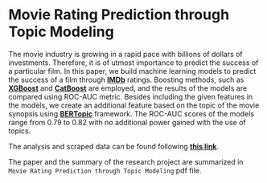 # Movie Rating Prediction through Topic Modeling

The movie industry is growing in a rapid pace with billions of dollars of investments. Therefore, it is of utmost importance to predict the success of a particular film. In this paper, we build machine learning models to predict the success of a film through [**IMDb**](https://www.imdb.com/) ratings. Boosting methods, such as [**XGBoost**](https://xgboost.readthedocs.io/en/stable/) and [**CatBoost**](https://catboost.ai/) are employed, and the results of the models are compared using ROC-AUC metric. Besides including the given features in the models, we create an additional feature based on the topic of the movie synopsis using [**BERTopic**](https://github.com/MaartenGr/BERTopic) framework. The ROC-AUC scores of the models range from 0.79 to 0.82 with no additional power gained with the use of topics.

The analysis and scraped data can be found following [**this link**](https://drive.google.com/drive/folders/1u2cs1se4Gpzg7lNSrGHR-s5NnSy-rzDq?usp=sharing).

The paper and the summary of the research project are summarized in `Movie Rating Prediction through Topic Modeling` pdf file.